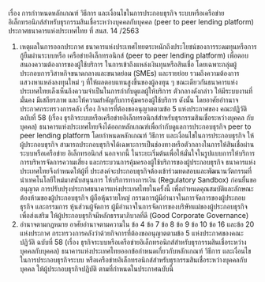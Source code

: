 เรื่อง การกำาหนดหลักเกณฑ์ วิธีการ และเงื่อนไขในการประกอบธุรกิจ
ระบบหรือเครือข่ายอิเล็กทรอนิกส์สำหรับธุรกรรมสินเชื่อระหว่างบุคคลกับบุคคล
(peer to peer lending platform)
ประกาศธนาคารแห่งประเทศไทย
ที่ สนส. 14 /2563
1. เหตุผลในการออกประกาศ
ธนาคารแห่งประเทศไทยตระหนักถึงประโยชน์ของการระดมทุนหรือการกู้ยืมผ่านระบบหรือ
เครือข่ายอิเล็กทรอนิกส์ (peer to peer lending platform) เพื่อตอบสนองความต้องการของผู้ใช้บริการ
ในการเข้าถึงแหล่งเงินทุนหรือสินเชื่อ
โดยเฉพาะกลุ่มผู้ประกอบการวิสาหกิจขนาดกลางและขนาดย่อม
(SMEs) และรายย่อย รวมถึงความต้องการแสวงหาแหล่งลงทุนใหม่ ๆ ที่ให้ผลตอบแทนสูงขึ้นของผู้ลงทุน
ๆ
ขณะเดียวกันธนาคารแห่งประเทศไทยเล็งเห็นถึงความจำเป็นในการกำกับดูแลผู้ให้บริการ
ตัวกลางดังกล่าว ให้มีระบบงานที่มั่นคง มีเสถียรภาพ และให้ความสำคัญกับการคุ้มครองผู้ใช้บริการ ดังนั้น
โดยอาศัยอำานาจประกาศกระทรวงการคลัง เรื่อง กิจการที่ต้องขออนุญาตตามข้อ 5 แห่งประกาศของ
คณะปฏิวัติ ฉบับที่ 58 (เรื่อง ธุรกิจระบบหรือเครือข่ายอิเล็กทรอนิกส์สำหรับธุรกรรมสินเชื่อระหว่างบุคคล
กับบุคคล) ธนาคารแห่งประเทศไทยจึงได้ออกหลักเกณฑ์เพื่อกำกับดูแลการประกอบธุรกิจ peer to peer
lending platform โดยกำหนดหลักเกณฑ์ วิธีการ และเงื่อนไขในการประกอบธุรกิจ ให้ผู้ประกอบธุรกิจ
สามารถประกอบธุรกิจได้เฉพาะการเป็นช่องทางหรือตัวกลางในการให้สินเชื่อผ่านระบบหรือเครือข่าย
อิเล็กทรอนิกส์ นอกจากนี้ ในระยะเริ่มต้นเพื่อให้มั่นใจในรูปแบบการให้บริการ การบริหารจัดการความเสี่ยง
และกระบวนการคุ้มครองผู้ใช้บริการของผู้ประกอบธุรกิจ ธนาคารแห่งประเทศไทยจึงกำหนดให้ผู้ที่
ประสงค์จะประกอบธุรกิจต้องเข้าร่วมทดสอบและพัฒนานวัตกรรมที่นำเทคโนโลยีใหม่มาสนับสนุนการ
ให้บริการทางการเงิน (Regulatory Sandbox) ก่อนยื่นขออนุญาต
การปรับปรุงประกาศธนาคารแห่งประเทศไทยในครั้งนี้ เพื่อกำหนดคุณสมบัติและลักษณะ
ต้องห้ามของผู้ประกอบธุรกิจ ผู้ถือหุ้นรายใหญ่ กรรมการผู้มีอำนาจในการจัดการของผู้ประกอบธุรกิจ
และกรรมการ หุ้นส่วนผู้จัดการ ผู้มีอำนาจในการจัดการของบริษัทแม่ของผู้ประกอบธุรกิจ เพื่อส่งเสริม
ให้ผู้ประกอบธุรกิจมีหลักธรรมาภิบาลที่ดี (Good Corporate Governance)
2. อำนาจตามกฎหมาย
อาศัยอำนาจตามความใน ข้อ 4 ข้อ 7 ข้อ 8 ข้อ 9 ข้อ 10 ข้อ 16 และข้อ 20 แห่งประกาศ
กระทรวงการคลังว่าด้วยกิจการที่ต้องขออนุญาตตามข้อ 5 แห่งประกาศของคณะปฏิวัติ ฉบับที่ 58
(เรื่อง ธุรกิจระบบหรือเครือข่ายอิเล็กทรอนิกส์สำหรับธุรกรรมสินเชื่อระหว่างบุคคลกับบุคคล)
ธนาคารแห่งประเทศไทยออกข้อกำหนดเกี่ยวกับหลักเกณฑ์ วิธีการ และเงื่อนไขในการประกอบธุรกิจระบบ
หรือเครือข่ายอิเล็กทรอนิกส์สำหรับธุรกรรมสินเชื่อระหว่างบุคคลกับบุคคล ให้ผู้ประกอบธุรกิจปฏิบัติ
ตามที่กําหนดในประกาศฉบับนี้
